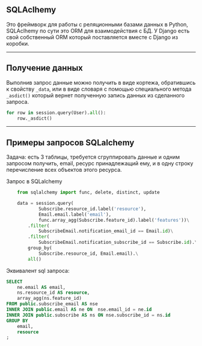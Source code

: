 SQLAclhemy
---
Это фреймворк для работы с реляционными базами данных в Python,
SQLAclhemy по сути это ORM для взаимодействия с БД. У Django есть свой 
собственный ORM который поставляется вместе с Django из коробки.


---
Получение данных
---

Выполнив запрос данные можно получить в виде кортежа, обратившись к
свойству `_data`, или в виде словаря с помощью специального метода
`_asdict()` который вернет полученную запись данных из сделанного запроса.

```python
for row in session.query(User).all():
    row._asdict()
```

---
Примеры запросов SQLalchemy  
---

Задача: есть 3 таблицы, требуется сгруппировать данные и одним запросом получить,
email, ресурс принадлежащий ему, и в одну строку перечисление всех объектов 
этого ресурса.

Запрос в SQLalchemy

```python
    from sqlalchemy import func, delete, distinct, update

    data = session.query(
            Subscribe.resource_id.label('resource'),
            Email.email.label('email'),
            func.array_agg(Subscribe.feature_id).label('features'))\
        .filter(
            SubscribeEmail.notification_email_id == Email.id)\
        .filter(
            SubscribeEmail.notification_subscribe_id == Subscribe.id).\
        group_by(
            Subscribe.resource_id, Email.email).\
        all()
```

Эквивалент sql запроса:

```sql
SELECT 
	ne.email AS email, 
	ns.resource_id AS resource,
	array_agg(ns.feature_id)
FROM public.subscribe_email AS nse
INNER JOIN public.email AS ne ON  nse.email_id = ne.id 
INNER JOIN public.subscribe AS ns ON nse.subscribe_id = ns.id
GROUP BY 
	email, 
	resource
;
```
